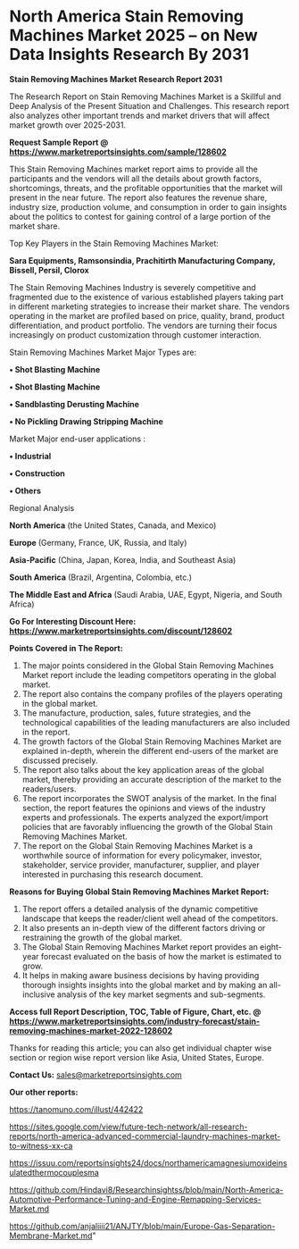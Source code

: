 # North America Stain Removing Machines Market 2025 – on New Data Insights Research By 2031

<strong>Stain Removing Machines Market Research Report 2031</strong>

The Research Report on Stain Removing Machines Market is a Skillful and Deep Analysis of the Present Situation and Challenges. This research report also analyzes other important trends and market drivers that will affect market growth over 2025-2031.

<strong>Request Sample Report @ <a href=https://www.marketreportsinsights.com/sample/128602>https://www.marketreportsinsights.com/sample/128602</a></strong>

This Stain Removing Machines market report aims to provide all the participants and the vendors will all the details about growth factors, shortcomings, threats, and the profitable opportunities that the market will present in the near future. The report also features the revenue share, industry size, production volume, and consumption in order to gain insights about the politics to contest for gaining control of a large portion of the market share.

Top Key Players in the Stain Removing Machines Market:

<strong>Sara Equipments, Ramsonsindia, Prachitirth Manufacturing Company, Bissell, Persil, Clorox</strong>

The Stain Removing Machines Industry is severely competitive and fragmented due to the existence of various established players taking part in different marketing strategies to increase their market share. The vendors operating in the market are profiled based on price, quality, brand, product differentiation, and product portfolio. The vendors are turning their focus increasingly on product customization through customer interaction.

Stain Removing Machines Market Major Types are:

<strong>• Shot Blasting Machine

• Shot Blasting Machine

• Sandblasting Derusting Machine

• No Pickling Drawing Stripping Machine</strong>

Market Major end-user applications :

<strong>• Industrial

• Construction

• Others</strong>

Regional Analysis

</u><strong><b>North America</b></strong> (the United States, Canada, and Mexico)

<strong><b>Europe </b></strong>(Germany, France, UK, Russia, and Italy)

<strong><b>Asia-Pacific</b></strong> (China, Japan, Korea, India, and Southeast Asia)

<strong><b>South America</b></strong> (Brazil, Argentina, Colombia, etc.)

<strong><b>The Middle East and Africa</b></strong> (Saudi Arabia, UAE, Egypt, Nigeria, and South Africa)

<strong>Go For Interesting Discount Here: <a href=https://www.marketreportsinsights.com/discount/128602>https://www.marketreportsinsights.com/discount/128602</a></strong>

<strong>Points Covered in The Report:</strong>
<ol>
  <li>The major points considered in the Global Stain Removing Machines Market report include the leading competitors operating in the global market.</li>
  <li>The report also contains the company profiles of the players operating in the global market.</li>
  <li>The manufacture, production, sales, future strategies, and the technological capabilities of the leading manufacturers are also included in the report.</li>
  <li>The growth factors of the Global Stain Removing Machines Market are explained in-depth, wherein the different end-users of the market are discussed precisely.</li>
  <li>The report also talks about the key application areas of the global market, thereby providing an accurate description of the market to the readers/users.</li>
  <li>The report incorporates the SWOT analysis of the market. In the final section, the report features the opinions and views of the industry experts and professionals. The experts analyzed the export/import policies that are favorably influencing the growth of the Global Stain Removing Machines Market.</li>
  <li>The report on the Global Stain Removing Machines Market is a worthwhile source of information for every policymaker, investor, stakeholder, service provider, manufacturer, supplier, and player interested in purchasing this research document.</li>
</ol>
<strong>Reasons for Buying Global Stain Removing Machines Market Report:</strong>

<ol>
  <li>The report offers a detailed analysis of the dynamic competitive landscape that keeps the reader/client well ahead of the competitors.</li>
  <li>It also presents an in-depth view of the different factors driving or restraining the growth of the global market.</li>
  <li>The Global Stain Removing Machines Market report provides an eight-year forecast evaluated on the basis of how the market is estimated to grow.</li>
  <li>It helps in making aware business decisions by having providing thorough insights insights into the global market and by making an all-inclusive analysis of the key market segments and sub-segments.</li>
</ol>
<strong>Access full Report Description, TOC, Table of Figure, Chart, etc. @ <a href=https://www.marketreportsinsights.com/industry-forecast/stain-removing-machines-market-2022-128602>https://www.marketreportsinsights.com/industry-forecast/stain-removing-machines-market-2022-128602</a></strong>


Thanks for reading this article; you can also get individual chapter wise section or region wise report version like Asia, United States, Europe.

<strong>Contact Us:</strong>
sales@marketreportsinsights.com

<strong>Our other reports:</strong>

<a href=https://tanomuno.com/illust/442422>https://tanomuno.com/illust/442422</a>

<a href=https://sites.google.com/view/future-tech-network/all-research-reports/north-america-advanced-commercial-laundry-machines-market-to-witness-xx-ca>https://sites.google.com/view/future-tech-network/all-research-reports/north-america-advanced-commercial-laundry-machines-market-to-witness-xx-ca</a>

<a href=https://issuu.com/reportsinsights24/docs/northamericamagnesiumoxideinsulatedthermocouplesma>https://issuu.com/reportsinsights24/docs/northamericamagnesiumoxideinsulatedthermocouplesma</a>

<a href=https://github.com/Hindavi8/Researchinsightss/blob/main/North-America-Automotive-Performance-Tuning-and-Engine-Remapping-Services-Market.md>https://github.com/Hindavi8/Researchinsightss/blob/main/North-America-Automotive-Performance-Tuning-and-Engine-Remapping-Services-Market.md</a>

<a href=https://github.com/anjaliiii21/ANJTY/blob/main/Europe-Gas-Separation-Membrane-Market.md>https://github.com/anjaliiii21/ANJTY/blob/main/Europe-Gas-Separation-Membrane-Market.md</a>"
